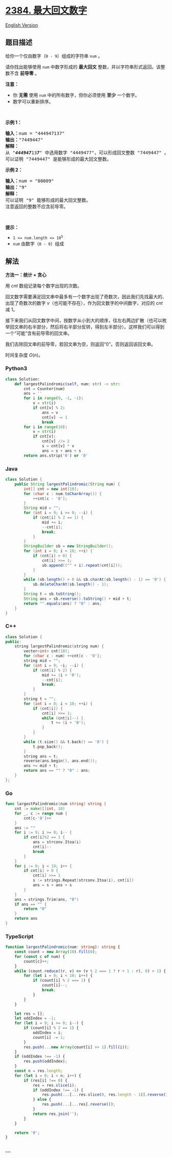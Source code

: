 # [2384. 最大回文数字](https://leetcode.cn/problems/largest-palindromic-number)

[English Version](/solution/2300-2399/2384.Largest%20Palindromic%20Number/README_EN.md)

## 题目描述

<!-- 这里写题目描述 -->

<p>给你一个仅由数字（<code>0 - 9</code>）组成的字符串 <code>num</code> 。</p>

<p>请你找出能够使用 <code>num</code> 中数字形成的 <strong>最大回文</strong> 整数，并以字符串形式返回。该整数不含 <strong>前导零</strong> 。</p>

<p><strong>注意：</strong></p>

<ul>
	<li>你 <strong>无需</strong> 使用 <code>num</code> 中的所有数字，但你必须使用 <strong>至少</strong> 一个数字。</li>
	<li>数字可以重新排序。</li>
</ul>

<p>&nbsp;</p>

<p><strong>示例 1：</strong></p>

<pre>
<strong>输入：</strong>num = "444947137"
<strong>输出：</strong>"7449447"
<strong>解释：</strong>
从 "<em><strong>44494</strong></em><em><strong>7</strong></em>13<em><strong>7</strong></em>" 中选用数字 "4449477"，可以形成回文整数 "7449447" 。
可以证明 "7449447" 是能够形成的最大回文整数。
</pre>

<p><strong>示例 2：</strong></p>

<pre>
<strong>输入：</strong>num = "00009"
<strong>输出：</strong>"9"
<strong>解释：</strong>
可以证明 "9" 能够形成的最大回文整数。
注意返回的整数不应含前导零。
</pre>

<p>&nbsp;</p>

<p><strong>提示：</strong></p>

<ul>
	<li><code>1 &lt;= num.length &lt;= 10<sup>5</sup></code></li>
	<li><code>num</code> 由数字（<code>0 - 9</code>）组成</li>
</ul>

## 解法

<!-- 这里可写通用的实现逻辑 -->

**方法一：统计 + 贪心**

用 $cnt$ 数组记录每个数字出现的次数。

回文数字需要满足回文串中最多有一个数字出现了奇数次，因此我们先找最大的、出现了奇数次的数字 $v$（也可能不存在），作为回文数字的中间数字，对应的 $cnt$ 减 $1$。

接下来我们从回文数字中间，按数字从小到大的顺序，往左右两边扩散（也可以枚举回文串的右半部分，然后将右半部分反转，得到左半部分）。这样我们可以得到一个“可能”含有前导零的回文串。

我们去除回文串的前导零，若回文串为空，则返回“0”。否则返回该回文串。

时间复杂度 $O(n)$。

<!-- tabs:start -->

### **Python3**

<!-- 这里可写当前语言的特殊实现逻辑 -->

```python
class Solution:
    def largestPalindromic(self, num: str) -> str:
        cnt = Counter(num)
        ans = ''
        for i in range(9, -1, -1):
            v = str(i)
            if cnt[v] % 2:
                ans = v
                cnt[v] -= 1
                break
        for i in range(10):
            v = str(i)
            if cnt[v]:
                cnt[v] //= 2
                s = cnt[v] * v
                ans = s + ans + s
        return ans.strip('0') or '0'
```

### **Java**

<!-- 这里可写当前语言的特殊实现逻辑 -->

```java
class Solution {
    public String largestPalindromic(String num) {
        int[] cnt = new int[10];
        for (char c : num.toCharArray()) {
            ++cnt[c - '0'];
        }
        String mid = "";
        for (int i = 9; i >= 0; --i) {
            if (cnt[i] % 2 == 1) {
                mid += i;
                --cnt[i];
                break;
            }
        }
        StringBuilder sb = new StringBuilder();
        for (int i = 0; i < 10; ++i) {
            if (cnt[i] > 0) {
                cnt[i] >>= 1;
                sb.append(("" + i).repeat(cnt[i]));
            }
        }
        while (sb.length() > 0 && sb.charAt(sb.length() - 1) == '0') {
            sb.deleteCharAt(sb.length() - 1);
        }
        String t = sb.toString();
        String ans = sb.reverse().toString() + mid + t;
        return "".equals(ans) ? "0" : ans;
    }
}
```

### **C++**

```cpp
class Solution {
public:
    string largestPalindromic(string num) {
        vector<int> cnt(10);
        for (char c : num) ++cnt[c - '0'];
        string mid = "";
        for (int i = 9; ~i; --i) {
            if (cnt[i] % 2) {
                mid += (i + '0');
                --cnt[i];
                break;
            }
        }
        string t = "";
        for (int i = 0; i < 10; ++i) {
            if (cnt[i]) {
                cnt[i] >>= 1;
                while (cnt[i]--) {
                    t += (i + '0');
                }
            }
        }
        while (t.size() && t.back() == '0') {
            t.pop_back();
        }
        string ans = t;
        reverse(ans.begin(), ans.end());
        ans += mid + t;
        return ans == "" ? "0" : ans;
    }
};
```

### **Go**

```go
func largestPalindromic(num string) string {
	cnt := make([]int, 10)
	for _, c := range num {
		cnt[c-'0']++
	}
	ans := ""
	for i := 9; i >= 0; i-- {
		if cnt[i]%2 == 1 {
			ans = strconv.Itoa(i)
			cnt[i]--
			break
		}
	}
	for i := 0; i < 10; i++ {
		if cnt[i] > 0 {
			cnt[i] >>= 1
			s := strings.Repeat(strconv.Itoa(i), cnt[i])
			ans = s + ans + s
		}
	}
	ans = strings.Trim(ans, "0")
	if ans == "" {
		return "0"
	}
	return ans
}
```

### **TypeScript**

```ts
function largestPalindromic(num: string): string {
    const count = new Array(10).fill(0);
    for (const c of num) {
        count[c]++;
    }
    while (count.reduce((r, v) => (v % 2 === 1 ? r + 1 : r), 0) > 1) {
        for (let i = 0; i < 10; i++) {
            if (count[i] % 2 === 1) {
                count[i]--;
                break;
            }
        }
    }

    let res = [];
    let oddIndex = -1;
    for (let i = 9; i >= 0; i--) {
        if (count[i] % 2 == 1) {
            oddIndex = i;
            count[i] -= 1;
        }
        res.push(...new Array(count[i] >> 1).fill(i));
    }
    if (oddIndex !== -1) {
        res.push(oddIndex);
    }
    const n = res.length;
    for (let i = 0; i < n; i++) {
        if (res[i] !== 0) {
            res = res.slice(i);
            if (oddIndex !== -1) {
                res.push(...[...res.slice(0, res.length - 1)].reverse());
            } else {
                res.push(...[...res].reverse());
            }
            return res.join('');
        }
    }

    return '0';
}
```

### **...**

```


```

<!-- tabs:end -->
